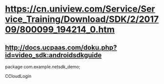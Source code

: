 # https://cn.uniview.com/Service/Service_Training/Download/SDK/2/201709/800099_194214_0.htm

##  http://docs.ucpaas.com/doku.php?id=video_sdk:androidsdkguide





package com.example.netsdk_demo;


CCloudLogin


